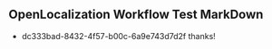 ## OpenLocalization Workflow Test MarkDown
* dc333bad-8432-4f57-b00c-6a9e743d7d2f thanks!

<!--HONumber=Aug16_HO1-->


